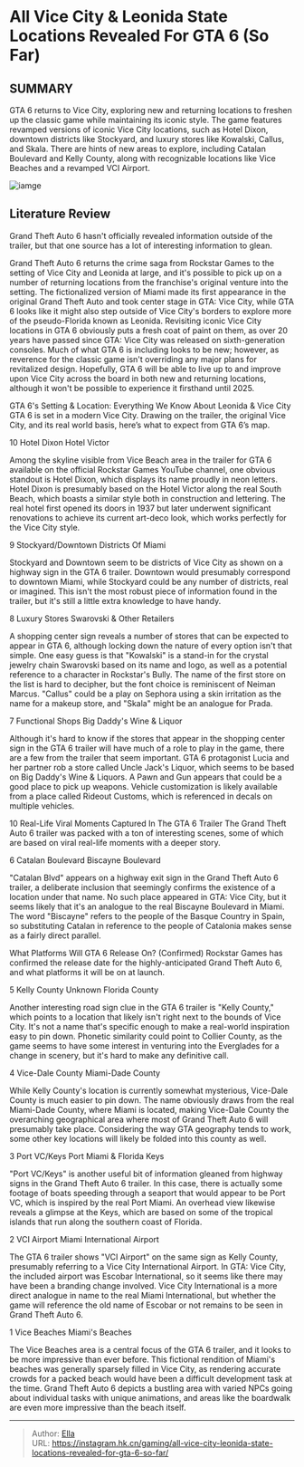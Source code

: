 # All Vice City &amp; Leonida State Locations Revealed For GTA 6 (So Far)


## SUMMARY 


GTA 6
 returns to Vice City, exploring new and returning locations to freshen up the classic game while maintaining its iconic style. 
 The game features revamped versions of iconic Vice City locations, such as Hotel Dixon, downtown districts like Stockyard, and luxury stores like Kowalski, Callus, and Skala. 
 There are hints of new areas to explore, including Catalan Boulevard and Kelly County, along with recognizable locations like Vice Beaches and a revamped VCI Airport. 

![iamge](https://static1.srcdn.com/wordpress/wp-content/uploads/2023/12/_1-all-vice-city-leonida-state-locations-revealed-for-gta-6-so-far.jpg)

## Literature Review

Grand Theft Auto 6 hasn&#39;t officially revealed information outside of the trailer, but that one source has a lot of interesting information to glean.




Grand Theft Auto 6 returns the crime saga from Rockstar Games to the setting of Vice City and Leonida at large, and it&#39;s possible to pick up on a number of returning locations from the franchise&#39;s original venture into the setting. The fictionalized version of Miami made its first appearance in the original Grand Theft Auto and took center stage in GTA: Vice City, while GTA 6 looks like it might also step outside of Vice City&#39;s borders to explore more of the pseudo-Florida known as Leonida.
Revisiting iconic Vice City locations in GTA 6 obviously puts a fresh coat of paint on them, as over 20 years have passed since GTA: Vice City was released on sixth-generation consoles. Much of what GTA 6 is including looks to be new; however, as reverence for the classic game isn&#39;t overriding any major plans for revitalized design. Hopefully, GTA 6 will be able to live up to and improve upon Vice City across the board in both new and returning locations, although it won&#39;t be possible to experience it firsthand until 2025.
            
 
 GTA 6&#39;s Setting &amp; Location: Everything We Know About Leonida &amp; Vice City 
GTA 6 is set in a modern Vice City. Drawing on the trailer, the original Vice City, and its real world basis, here’s what to expect from GTA 6’s map.












 








 10  Hotel Dixon 
Hotel Victor
        

Among the skyline visible from Vice Beach area in the trailer for GTA 6 available on the official Rockstar Games YouTube channel, one obvious standout is Hotel Dixon, which displays its name proudly in neon letters. Hotel Dixon is presumably based on the Hotel Victor along the real South Beach, which boasts a similar style both in construction and lettering. The real hotel first opened its doors in 1937 but later underwent significant renovations to achieve its current art-deco look, which works perfectly for the Vice City style.







 9  Stockyard/Downtown 
Districts Of Miami
        

Stockyard and Downtown seem to be districts of Vice City as shown on a highway sign in the GTA 6 trailer. Downtown would presumably correspond to downtown Miami, while Stockyard could be any number of districts, real or imagined. This isn&#39;t the most robust piece of information found in the trailer, but it&#39;s still a little extra knowledge to have handy.





 8  Luxury Stores 
Swarovski &amp; Other Retailers
        

A shopping center sign reveals a number of stores that can be expected to appear in GTA 6, although locking down the nature of every option isn&#39;t that simple. One easy guess is that &#34;Kowalski&#34; is a stand-in for the crystal jewelry chain Swarovski based on its name and logo, as well as a potential reference to a character in Rockstar&#39;s Bully. The name of the first store on the list is hard to decipher, but the font choice is reminiscent of Neiman Marcus. &#34;Callus&#34; could be a play on Sephora using a skin irritation as the name for a makeup store, and &#34;Skala&#34; might be an analogue for Prada.





 7  Functional Shops 
Big Daddy&#39;s Wine &amp; Liquor


 







Although it&#39;s hard to know if the stores that appear in the shopping center sign in the GTA 6 trailer will have much of a role to play in the game, there are a few from the trailer that seem important. GTA 6 protagonist Lucia and her partner rob a store called Uncle Jack&#39;s Liquor, which seems to be based on Big Daddy&#39;s Wine &amp; Liquors. A Pawn and Gun appears that could be a good place to pick up weapons. Vehicle customization is likely available from a place called Rideout Customs, which is referenced in decals on multiple vehicles.
            
 
 10 Real-Life Viral Moments Captured In The GTA 6 Trailer 
The Grand Theft Auto 6 trailer was packed with a ton of interesting scenes, some of which are based on viral real-life moments with a deeper story. 








 6  Catalan Boulevard 
Biscayne Boulevard
        

&#34;Catalan Blvd&#34; appears on a highway exit sign in the Grand Theft Auto 6 trailer, a deliberate inclusion that seemingly confirms the existence of a location under that name. No such place appeared in GTA: Vice City, but it seems likely that it&#39;s an analogue to the real Biscayne Boulevard in Miami. The word &#34;Biscayne&#34; refers to the people of the Basque Country in Spain, so substituting Catalan in reference to the people of Catalonia makes sense as a fairly direct parallel.
            
 
 What Platforms Will GTA 6 Release On? (Confirmed) 
Rockstar Games has confirmed the release date for the highly-anticipated Grand Theft Auto 6, and what platforms it will be on at launch.








 5  Kelly County 
Unknown Florida County
        

Another interesting road sign clue in the GTA 6 trailer is &#34;Kelly County,&#34; which points to a location that likely isn&#39;t right next to the bounds of Vice City. It&#39;s not a name that&#39;s specific enough to make a real-world inspiration easy to pin down. Phonetic similarity could point to Collier County, as the game seems to have some interest in venturing into the Everglades for a change in scenery, but it&#39;s hard to make any definitive call.





 4  Vice-Dale County 
Miami-Dade County


 







While Kelly County&#39;s location is currently somewhat mysterious, Vice-Dale County is much easier to pin down. The name obviously draws from the real Miami-Dade County, where Miami is located, making Vice-Dale County the overarching geographical area where most of Grand Theft Auto 6 will presumably take place. Considering the way GTA geography tends to work, some other key locations will likely be folded into this county as well.





 3  Port VC/Keys 
Port Miami &amp; Florida Keys
        

&#34;Port VC/Keys&#34; is another useful bit of information gleaned from highway signs in the Grand Theft Auto 6 trailer. In this case, there is actually some footage of boats speeding through a seaport that would appear to be Port VC, which is inspired by the real Port Miami. An overhead view likewise reveals a glimpse at the Keys, which are based on some of the tropical islands that run along the southern coast of Florida.





 2  VCI Airport 
Miami International Airport
        

The GTA 6 trailer shows &#34;VCI Airport&#34; on the same sign as Kelly County, presumably referring to a Vice City International Airport. In GTA: Vice City, the included airport was Escobar International, so it seems like there may have been a branding change involved. Vice City International is a more direct analogue in name to the real Miami International, but whether the game will reference the old name of Escobar or not remains to be seen in Grand Theft Auto 6.





 1  Vice Beaches 
Miami&#39;s Beaches


 







The Vice Beaches area is a central focus of the GTA 6 trailer, and it looks to be more impressive than ever before. This fictional rendition of Miami&#39;s beaches was generally sparsely filled in Vice City, as rendering accurate crowds for a packed beach would have been a difficult development task at the time. Grand Theft Auto 6 depicts a bustling area with varied NPCs going about individual tasks with unique animations, and areas like the boardwalk are even more impressive than the beach itself.


---

> Author: [Ella](https://instagram.hk.cn/)  
> URL: https://instagram.hk.cn/gaming/all-vice-city-leonida-state-locations-revealed-for-gta-6-so-far/  

